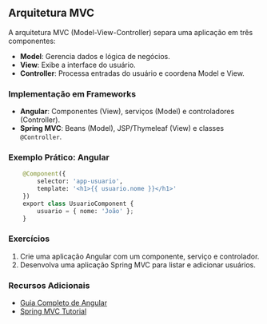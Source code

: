## Arquitetura MVC

A arquitetura MVC (Model-View-Controller) separa uma aplicação em três
componentes:

-   **Model**: Gerencia dados e lógica de negócios.
-   **View**: Exibe a interface do usuário.
-   **Controller**: Processa entradas do usuário e coordena Model e
    View.

### Implementação em Frameworks

-   **Angular**: Componentes (View), serviços (Model) e controladores
    (Controller).
-   **Spring MVC**: Beans (Model), JSP/Thymeleaf (View) e classes
    `@Controller`.

### Exemplo Prático: Angular

```python
    @Component({
        selector: 'app-usuario',
        template: '<h1>{{ usuario.nome }}</h1>'
    })
    export class UsuarioComponent {
        usuario = { nome: 'João' };
    }
```

### Exercícios

1.  Crie uma aplicação Angular com um componente, serviço e controlador.
2.  Desenvolva uma aplicação Spring MVC para listar e adicionar
    usuários.

### Recursos Adicionais

-   [Guia Completo de Angular](https://angular.io/guide/architecture)
-   [Spring MVC
    Tutorial](https://spring.io/guides/gs/serving-web-content/)

